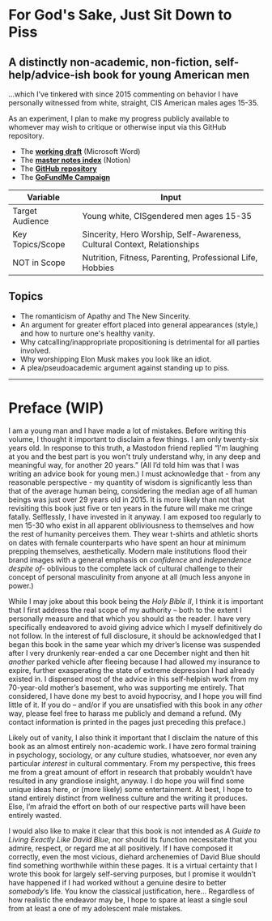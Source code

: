 # For God's Sake, Just Sit Down to Piss

## A distinctly non-academic, non-fiction, self-help/advice-ish book for young American men

...which I’ve tinkered with since 2015 commenting on behavior I have personally witnessed from white, straight, CIS American males ages 15-35.

As an experiment, I plan to make my progress publicly available to whomever may wish to critique or otherwise input via this GitHub repository. 

* The **[working draft](https://eileenlong-my.sharepoint.com/:w:/g/personal/david_eileenlonglcsw_com/EX8LNxS3dtpHisjBIUvv-WcBRR0WigNk94H0VUPDY5-WXg?e=SQD7Xc)** (Microsoft Word)
* The [**master notes index**](https://www.notion.so/rotund/For-God-s-Sake-Just-Sit-Down-to-Piss-5020d359735f4e589c068973bfceee47) (Notion)
* The **[GitHub repository](https://github.com/extratone/piss)**
* The **[GoFundMe Campaign](https://gofundme.com/f/sit-down-to-piss)**

| Variable         | Input                                                        |
| ---------------- | ------------------------------------------------------------ |
| Target Audience  | Young white, CISgendered men ages 15-35                      |
| Key Topics/Scope | Sincerity, Hero Worship, Self-Awareness, Cultural Context, Relationships |
| NOT in Scope     | Nutrition, Fitness, Parenting, Professional Life, Hobbies    |

## Topics

- The romanticism of Apathy and The New Sincerity.
- An argument for greater effort placed into general appearances (style,) and how to nurture one's healthy vanity.
- Why catcalling/inappropriate propositioning is detrimental for all parties involved.
- Why worshipping Elon Musk makes you look like an idiot.
- A plea/pseudoacademic argument against standing up to piss.

***

# Preface (WIP)

I am a young man and I have made a lot of mistakes. Before writing this volume, I thought it important to disclaim a few things. I am only twenty-six years old. In response to this truth, a Mastodon friend replied “I'm laughing at you and the best part is you won't truly understand why, in any deep and meaningful way, for another 20 years.” (All I’d told him was that I was writing an advice book for young men.) I must acknowledge that - from any reasonable perspective - my quantity of wisdom is significantly less than that of the average human being, considering the median age of all human beings was just over 29 years old in 2015. It is more likely than not that revisiting this book just five or ten years in the future will make me cringe fatally. Selflessly, I have invested in it anyway. I am exposed too regularly to men 15-30 who exist in all apparent obliviousness to themselves and how the rest of humanity perceives them. They wear t-shirts and athletic shorts on dates with female counterparts who have spent an hour at minimum prepping themselves, aesthetically. Modern male institutions flood their brand images with a general emphasis on *confidence* and *independence despite of-* oblivious to the complete lack of cultural challenge to their concept of personal masculinity from anyone at all (much less anyone in power.)

While I may joke about this book being the *Holy Bible II*, I think it is important that I first address the real scope of my authority – both to the extent I personally measure and that which you should as the reader. I have very specifically endeavored to avoid giving advice which I myself definitively do not follow. In the interest of full disclosure, it should be acknowledged that I began this book in the same year which my driver’s license was suspended after I very drunkenly rear-ended a car one December night and then hit *another* parked vehicle after fleeing because I had allowed my insurance to expire, further exasperating the state of extreme depression I had already existed in. I dispensed most of the advice in this self-helpish work from my 70-year-old mother’s basement, who was supporting me entirely. That considered, I have done my best to avoid hypocrisy, and I hope you will find little of it. If you do – and/or if you are unsatisfied with this book in any *other* way, please feel free to harass me publicly and demand a refund. (My contact information is printed in the pages just preceding this preface.)

Likely out of vanity, I also think it important that I disclaim the nature of this book as an almost entirely non-academic work. I have zero formal training in psychology, sociology, or any culture studies, whatsoever, nor even any particular *interest* in cultural commentary. From my perspective, this frees me from a great amount of effort in research that probably wouldn’t have resulted in any grandiose insight, anyway. I do hope you will find some unique ideas here, or (more likely) some entertainment. At best, I hope to stand entirely distinct from wellness culture and the writing it produces. Else, I’m afraid the effort on both of our respective parts will have been entirely wasted.

I would also like to make it clear that this book is not intended as *A Guide to Living Exactly Like David Blue*, nor should its function necessitate that you admire, respect, or regard me at all positively. If I have composed it correctly, even the most vicious, diehard archenemies of David Blue should find something worthwhile within these pages. It is a virtual certainty that I wrote this book for largely self-serving purposes, but I promise it wouldn’t have happened if I had worked without a genuine desire to better *somebody*’s life. You know the classical justification, here… Regardless of how realistic the endeavor may be, I hope to spare at least a single soul from at least a one of my adolescent male mistakes.